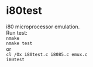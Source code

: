 # i80test
i80 microprocessor emulation.<br>
Run test:<br>
`nmake`<br>
`nmake test`<br>
or<br>
`cl /Ox i80test.c i8085.c emux.c`<br>
`i80test`
